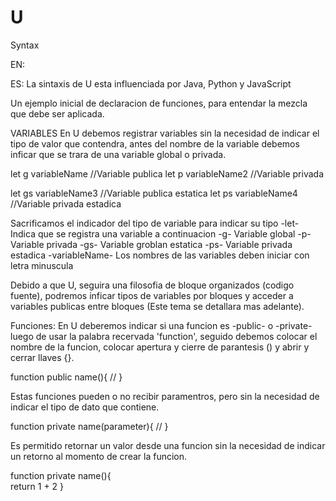 # U
Syntax

EN:


ES:
La sintaxis de U esta influenciada por Java, Python y JavaScript

Un ejemplo inicial de declaracion de funciones, para entendar la mezcla que debe ser aplicada.


VARIABLES
En U debemos registrar variables sin la necesidad de indicar el tipo de valor que contendra, antes del nombre de 
la variable debemos inficar que se trara de una variable global o privada.

let g variableName   //Variable publica
let p variableName2  //Variable privada

let gs variableName3   //Variable publica estatica
let ps variableName4  //Variable privada estadica

Sacrificamos el indicador del tipo de variable para indicar su tipo
-let-           Indica que se registra una variable a continuacion
-g-             Variable global
-p-             Variable privada
-gs-            Variable groblan estatica
-ps-            Variable privada estadica
-variableName-  Los nombres de las variables deben iniciar con letra minuscula

Debido a que U, seguira una filosofia de bloque organizados (codigo fuente), podremos inficar tipos de variables
por bloques y acceder a variables publicas entre bloques (Este tema se detallara mas adelante).



Funciones:
En U deberemos indicar si una funcion es -public- o -private- luego de usar la palabra recervada 'function',
seguido debemos colocar el nombre de la funcion, colocar apertura y cierre de parantesis () y abrir y cerrar llaves {}.

function public name(){
    //
}

Estas funciones pueden o no recibir paramentros, pero sin la necesidad de indicar el tipo de dato que contiene.

function private name(parameter){
    //
}

Es permitido retornar un valor desde una funcion sin la necesidad de indicar un retorno al momento de crear la funcion.

function private name(){    
    return 1 + 2
}